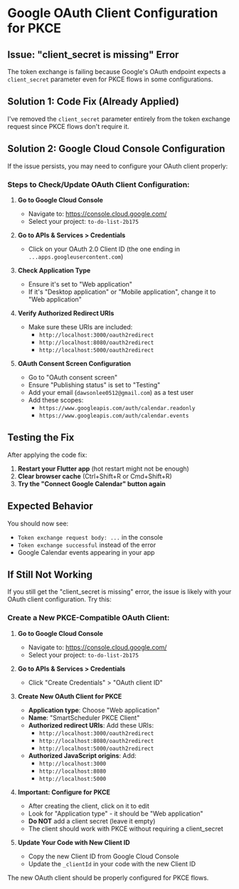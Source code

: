 # Google OAuth Client Configuration for PKCE

## Issue: "client_secret is missing" Error

The token exchange is failing because Google's OAuth endpoint expects a `client_secret` parameter even for PKCE flows in some configurations.

## Solution 1: Code Fix (Already Applied)

I've removed the `client_secret` parameter entirely from the token exchange request since PKCE flows don't require it.

## Solution 2: Google Cloud Console Configuration

If the issue persists, you may need to configure your OAuth client properly:

### Steps to Check/Update OAuth Client Configuration:

1. **Go to Google Cloud Console**

   - Navigate to: https://console.cloud.google.com/
   - Select your project: `to-do-list-2b175`

2. **Go to APIs & Services > Credentials**

   - Click on your OAuth 2.0 Client ID (the one ending in `...apps.googleusercontent.com`)

3. **Check Application Type**

   - Ensure it's set to "Web application"
   - If it's "Desktop application" or "Mobile application", change it to "Web application"

4. **Verify Authorized Redirect URIs**

   - Make sure these URIs are included:
     - `http://localhost:3000/oauth2redirect`
     - `http://localhost:8080/oauth2redirect`
     - `http://localhost:5000/oauth2redirect`

5. **OAuth Consent Screen Configuration**
   - Go to "OAuth consent screen"
   - Ensure "Publishing status" is set to "Testing"
   - Add your email (`dawsonlee0512@gmail.com`) as a test user
   - Add these scopes:
     - `https://www.googleapis.com/auth/calendar.readonly`
     - `https://www.googleapis.com/auth/calendar.events`

## Testing the Fix

After applying the code fix:

1. **Restart your Flutter app** (hot restart might not be enough)
2. **Clear browser cache** (Ctrl+Shift+R or Cmd+Shift+R)
3. **Try the "Connect Google Calendar" button again**

## Expected Behavior

You should now see:

- `Token exchange request body: ...` in the console
- `Token exchange successful` instead of the error
- Google Calendar events appearing in your app

## If Still Not Working

If you still get the "client_secret is missing" error, the issue is likely with your OAuth client configuration. Try this:

### Create a New PKCE-Compatible OAuth Client:

1. **Go to Google Cloud Console**

   - Navigate to: https://console.cloud.google.com/
   - Select your project: `to-do-list-2b175`

2. **Go to APIs & Services > Credentials**

   - Click "Create Credentials" > "OAuth client ID"

3. **Create New OAuth Client for PKCE**

   - **Application type**: Choose "Web application"
   - **Name**: "SmartScheduler PKCE Client"
   - **Authorized redirect URIs**: Add these URIs:
     - `http://localhost:3000/oauth2redirect`
     - `http://localhost:8080/oauth2redirect`
     - `http://localhost:5000/oauth2redirect`
   - **Authorized JavaScript origins**: Add:
     - `http://localhost:3000`
     - `http://localhost:8080`
     - `http://localhost:5000`

4. **Important: Configure for PKCE**

   - After creating the client, click on it to edit
   - Look for "Application type" - it should be "Web application"
   - **Do NOT** add a client secret (leave it empty)
   - The client should work with PKCE without requiring a client_secret

5. **Update Your Code with New Client ID**
   - Copy the new Client ID from Google Cloud Console
   - Update the `_clientId` in your code with the new Client ID

The new OAuth client should be properly configured for PKCE flows.
